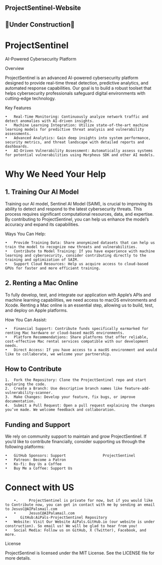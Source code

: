 ## ProjectSentinel-Website 
## 🚧Under Construction🚧 
# ProjectSentinel

AI-Powered Cybersecurity Platform

Overview

ProjectSentinel is an advanced AI-powered cybersecurity platform designed to provide real-time threat detection, predictive analytics, and automated response capabilities. Our goal is to build a robust toolset that helps cybersecurity professionals safeguard digital environments with cutting-edge technology.

Key Features

	•	Real-Time Monitoring: Continuously analyze network traffic and detect anomalies with AI-driven insights.
	•	Machine Learning Integration: Utilize state-of-the-art machine learning models for predictive threat analysis and vulnerability assessments.
	•	Advanced Analytics: Gain deep insights into system performance, security metrics, and threat landscape with detailed reports and dashboards.
	•	AI-Driven Vulnerability Assessment: Automatically assess systems for potential vulnerabilities using Morpheus SDK and other AI models.

# Why We Need Your Help

## 1. Training Our AI Model

Training our AI model, Sentinel AI Model (SAIM), is crucial to improving its ability to detect and respond to the latest cybersecurity threats. This process requires significant computational resources, data, and expertise. By contributing to ProjectSentinel, you can help us enhance the model’s accuracy and expand its capabilities.

Ways You Can Help:

	•	Provide Training Data: Share anonymized datasets that can help us train the model to recognize new threats and vulnerabilities.
	•	Contribute to Model Training: If you have experience with machine learning and cybersecurity, consider contributing directly to the training and optimization of SAIM.
	•	Support Cloud Resources: Help us acquire access to cloud-based GPUs for faster and more efficient training.

## 2. Renting a Mac Online

To fully develop, test, and integrate our application with Apple’s APIs and machine learning capabilities, we need access to macOS environments and Xcode. Renting a Mac online is an essential step, allowing us to build, test, and deploy on Apple platforms.

How You Can Assist:

	•	Financial Support: Contribute funds specifically earmarked for renting Mac hardware or cloud-based macOS environments.
	•	Platform Recommendations: Share platforms that offer reliable, cost-effective Mac rental services compatible with our development needs.
	•	Direct Access: If you have access to a macOS environment and would like to collaborate, we welcome your partnership.

## How to Contribute

	1.	Fork the Repository: Clone the ProjectSentinel repo and start exploring the code.
	2.	Create a Branch: Use descriptive branch names like feature-add-vulnerability-scanner.
	3.	Make Changes: Develop your feature, fix bugs, or improve documentation.
	4.	Submit a Pull Request: Open a pull request explaining the changes you’ve made. We welcome feedback and collaboration.

## Funding and Support

We rely on community support to maintain and grow ProjectSentinel. If you’d like to contribute financially, consider supporting us through the following platforms:

	•	GitHub Sponsors: Support                 ProjectSentinel
	•	Patreon: Become a Patron
	•	Ko-fi: Buy Us a Coffee
	•	Buy Me a Coffee: Support Us

# Connect with US
        
        •.     ProjectSentinel is private for now, but if you would like to Contribute now, you can get in contact with me by sending an email to JesusC@AIPalsmail.com
        •      JesusC@AIPalamail.com
	•      GitHub:AiPals-ProjectSentinel Repository
	•	Website: Visit Our Website AiPals.GitHub.io (our website is under construction). So email us! We will be glad to hear from you!
	•	Social Media: Follow us on GitHub, X (Twitter), Facebook, and more.

License

ProjectSentinel is licensed under the MIT License. See the LICENSE file for more details.
